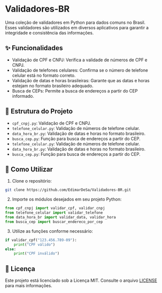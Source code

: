 # Validadores-BR
 
Uma coleção de validadores em Python para dados comuns no Brasil. Esses validadores são utilizados em diversos aplicativos para garantir a integridade e consistência das informações.​

## ✨ Funcionalidades
- Validação de CPF e CNPJ: Verifica a validade de números de CPF e CNPJ.
- Validação de telefones celulares: Confirma se o número de telefone celular está no formato correto.
- Validação de datas e horas brasileiras: Garante que as datas e horas estejam no formato brasileiro adequado.
- Busca de CEPs: Permite a busca de endereços a partir do CEP informado.​

## 📁 Estrutura do Projeto
- `cpf_cnpj.py`: Validação de CPF e CNPJ.
- `telefone_celular.py`: Validação de números de telefone celular.
- `data_hora_br.py`: Validação de datas e horas no formato brasileiro.
- `busca_cep.py`: Função para busca de endereços a partir do CEP.
- `telefone_celular.py`: Validação de números de telefone celular.
- `data_hora_br.py`: Validação de datas e horas no formato brasileiro.
- `busca_cep.py`: Função para busca de endereços a partir do CEP.​

## 🚀 Como Utilizar
1. Clone o repositório:
```bash
git clone https://github.com/EdimarDeSa/Validadores-BR.git
```
2. Importe os módulos desejados em seu projeto Python:​
```python
from cpf_cnpj import validar_cpf, validar_cnpj
from telefone_celular import validar_telefone
from data_hora_br import validar_data, validar_hora
from busca_cep import buscar_endereco_por_cep
```
3. Utilize as funções conforme necessário:
```python
if validar_cpf("123.456.789-09"):
    print("CPF válido")
else:
    print("CPF inválido")
```

## 📄 Licença
Este projeto está licenciado sob a Licença MIT. Consulte o arquivo [LICENSE](https://github.com/EdimarDeSa/Validadores-BR/blob/main/LICENSE) para mais informações.​

